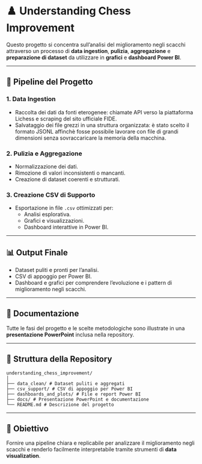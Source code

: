 # ♟️ Understanding Chess Improvement

Questo progetto si concentra sull’analisi del miglioramento negli scacchi attraverso un processo di **data ingestion**, **pulizia**, **aggregazione** e **preparazione di dataset** da utilizzare in **grafici** e **dashboard Power BI**.

---

## 🔄 Pipeline del Progetto

### 1. Data Ingestion
- Raccolta dei dati da fonti eterogenee: chiamate API verso la piattaforma Lichess e scraping del sito ufficiale FIDE.
- Salvataggio dei file grezzi in una struttura organizzata: è stato scelto il formato JSONL affinchè fosse possibile lavorare con file di grandi dimensioni senza sovraccaricare la memoria della macchina.

### 2. Pulizia e Aggregazione
- Normalizzazione dei dati.
- Rimozione di valori inconsistenti o mancanti.
- Creazione di dataset coerenti e strutturati.

### 3. Creazione CSV di Supporto
- Esportazione in file `.csv` ottimizzati per:
  - Analisi esplorativa.
  - Grafici e visualizzazioni.
  - Dashboard interattive in Power BI.

---

## 📊 Output Finale
- Dataset puliti e pronti per l’analisi.
- CSV di appoggio per Power BI.
- Dashboard e grafici per comprendere l’evoluzione e i pattern di miglioramento negli scacchi.

---

## 📑 Documentazione
Tutte le fasi del progetto e le scelte metodologiche sono illustrate in una **presentazione PowerPoint** inclusa nella repository.

---

## 📂 Struttura della Repository
```
understanding_chess_improvement/
│
├── data_clean/ # Dataset puliti e aggregati
├── csv_support/ # CSV di appoggio per Power BI
├── dashboards_and_plots/ # File e report Power BI
├── docs/ # Presentazione PowerPoint e documentazione
└── README.md # Descrizione del progetto
```

---

## 🚀 Obiettivo
Fornire una pipeline chiara e replicabile per analizzare il miglioramento negli scacchi e renderlo facilmente interpretabile tramite strumenti di **data visualization**.

